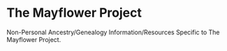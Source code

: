 # The Mayflower Project

Non-Personal Ancestry/Genealogy Information/Resources Specific to The Mayflower Project. 
